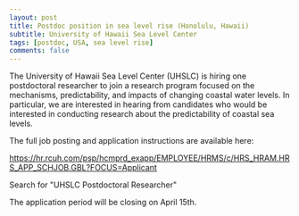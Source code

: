 ```yaml
---
layout: post
title: Postdoc position in sea level rise (Honolulu, Hawaii)
subtitle: University of Hawaii Sea Level Center
tags: [postdoc, USA, sea level rise]
comments: false
---
```

The University of Hawaii Sea Level Center (UHSLC) is hiring
one postdoctoral researcher to join a research program focused on the
mechanisms, predictability, and impacts of changing coastal water levels.
In particular, we are interested in hearing from candidates who would be
interested in conducting research about the predictability of coastal sea
levels.

The full job posting and application instructions are available here:

https://hr.rcuh.com/psp/hcmprd_exapp/EMPLOYEE/HRMS/c/HRS_HRAM.HRS_APP_SCHJOB.GBL?FOCUS=Applicant

Search for "UHSLC Postdoctoral Researcher"

The application period will be closing on April 15th.
